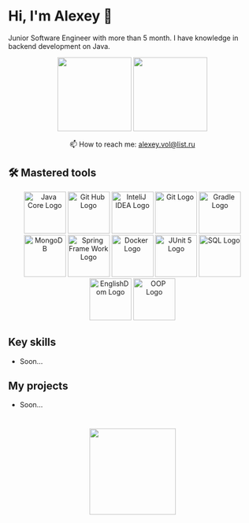 # Hi, I'm Alexey 👋
Junior Software Engineer with more than 5 month. 
I have knowledge in backend development on Java.


<p align='center'>
   <a href="https://github-readme-stats.vercel.app/api?username=Belosnejechka&show_icons=true&count_private=true"><img
      height=150
      src="https://github-readme-stats.vercel.app/api?username=Belosnejechka&show_icons=true&count_private=true"/></a>
   <a href="https://github.com/Belosnejechka/github-readme-stats"><img 
      height=150
      src="https://github-readme-stats.vercel.app/api/top-langs/?username=Belosnejechka&layout=compact"/></a>
</p>
<p align='center'>
   📫 How to reach me: <a href='alexey.vol@list.ru'>alexey.vol@list.ru</a>
</p>


## 🛠 Mastered tools
<div class = "Stak">
   <p align='center'>
	   <image src="https://u.netology.ru/backend/uploads/page_assets/images/file/46322/tools_Java_color.png" alt="Java Core Logo" height=85>
      <image src="https://u.netology.ru/backend/uploads/page_assets/images/file/46313/tools_GIT_color.png" alt="Git Hub Logo" height=85> 
      <image src="https://u.netology.ru/backend/uploads/page_assets/images/file/46323/tools_IntelliJ_IDEA_color.png" alt="InteliJ IDEA Logo" height=85> 
      <image src="https://u.netology.ru/backend/uploads/page_assets/images/file/46300/tools_GitHub_color.png" alt="Git Logo" height=85> 
      <image src="https://u.netology.ru/backend/uploads/page_assets/images/file/46334/tools_Gradle_color.png" alt="Gradle Logo" height=85> 
      <image src="https://u.netology.ru/backend/uploads/page_assets/images/file/46321/tools_MongoDB_color.png" alt="MongoDB" height=85> 
      <image src="https://u.netology.ru/backend/uploads/page_assets/images/file/46335/tools_Spring_Framework_color.png" alt="Spring Frame Work Logo" height=85> 
      <image src="https://u.netology.ru/backend/uploads/page_assets/images/file/46306/tools_Docker_color.png" alt="Docker Logo" height=85>
      <image src="https://u.netology.ru/backend/uploads/page_assets/images/file/46327/tools_JUnit_color.png" alt="JUnit 5 Logo" height=85>
      <image src="https://u.netology.ru/backend/uploads/page_assets/images/file/46280/tools_SQL_color.png" alt="SQL Logo" height=85>
      <image src="https://u.netology.ru/backend/uploads/page_assets/images/file/46302/tools_EnglishDom_color.png" alt="EnglishDom Logo" height=85>
      <image src="https://achievement-images.teamtreehouse.com/badges_csharp_objects_stage01.png" alt="OOP Logo" height=85>
<!---<div align="center" style="margin: 100px 0"> Java Core Git Hub InteliJ IDEA Git Gredle MongoDB Spring Framework Docker JUnit 5 SQL EnglishDom ООП </div>---!>

## Key skills

*   Soon...

## My projects

*   Soon...

<div align="center" style="margin: 40px 0">
   <a href="https://github.com/Belosnejechka/github-profile-views-counter">
       <img width="175px" src="https://komarev.com/ghpvc/?username=Belosnejechka&color=DE002D">
   </a>
</div>
